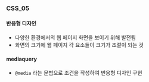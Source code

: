 ### CSS_05

#### 반응형 디자인
- 다양한 환경에서의 웹 페이지 화면을 보이기 위해 발전됨
- 화면의 크기에 웹 페이지 각 요소들이 크기가 조절이 되는 것

#### mediaquery
- `@media` 라는 문법으로 조건을 작성하여 반응형 디자인 구현
